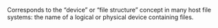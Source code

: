  

Corresponds to the “device” or “file structure” concept in many host file systems: the name of a logical or physical device containing files. 

